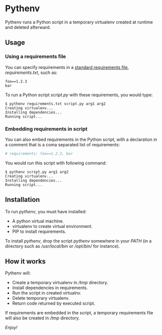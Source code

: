 Pythenv
=======

Pythenv runs a Python script in a temporary virtualenv created at runtime and deleted afterward.

<!--more-->

Usage
-----

### Using a requirements file

You can specify requirements in a [standard requirements file](https://pip.readthedocs.org/en/1.1/requirements.html), *requirements.txt*, such as:

```
foo==1.2.3
bar
```

To run a Python script *script.py* with these requirements, you would type:

```
$ pythenv requirements.txt script.py arg1 arg2
Creating virtualenv...
Installing dependencies...
Running script...
```

### Embedding requirements in script

You can also embed requirements in the Python script, with a declaration in a comment that is a coma separated list of requirements:

```python
# requirements: foo==1.2.3, bar
```

You would run this script with following command:

```
$ pythenv script.py arg1 arg2
Creating virtualenv...
Installing dependencies...
Running script...
```

Installation
------------

To run *pythenv*, you must have installed:

- A python virtual machine.
- virtualenv to create virtual environment.
- PIP to install requirements.

To install *pythenv*, drop the script *pythenv* somewhere in your *PATH* (in a directory such as */usr/local/bin* or */opt/bin/* for instance).

How it works
------------

Pythenv will:

- Create a temporary virtualenv in */tmp* directory.
- Install dependencies in requirements.
- Run the script in created virtualnv.
- Delete temporary virtualenv.
- Return code returned by executed script.

If requirements are embedded in the script, a temporary requirements file will also be created in */tmp* directory.

*Enjoy!*
